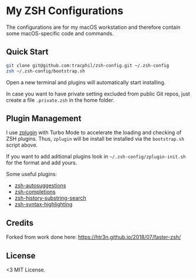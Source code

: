 # My ZSH Configurations

The configurations are for my macOS workstation and therefore contain some macOS-specific code and commands.

## Quick Start

```sh
git clone git@github.com:tracphil/zsh-config.git ~/.zsh-config
zsh ~/.zsh-config/bootstrap.sh
```

Open a new terminal and plugins will automatically start installing.

In case you want to have private setting excluded from public Git repos, just create a file `.private.zsh` in the home folder.

## Plugin Management

I use [zplugin](https://github.com/zdharma/zplugin) with Turbo Mode to accelerate the loading and checking of ZSH plugins. Thus, `zplugin` will be install be installed via the `bootstrap.sh` script above. 

If you want to add aditional plugins look in `~/.zsh-config/zplugin-init.sh` for the format and add yours.

Some useful plugins:

* [zsh-autosuggestions](https://github.com/zsh-users/zsh-autosuggestions)
* [zsh-completions](https://github.com/zsh-users/zsh-completions)
* [zsh-history-substring-search](https://github.com/zsh-users/zsh-history-substring-search)
* [zsh-syntax-highlighting](https://github.com/zsh-users/zsh-syntax-highlighting)

## Credits

Forked from work done here: https://htr3n.github.io/2018/07/faster-zsh/

## License

<3 MIT License.
